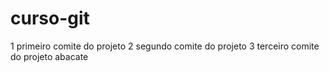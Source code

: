 # curso-git

1 primeiro comite do projeto
2 segundo comite do projeto
3 terceiro comite do projeto abacate
